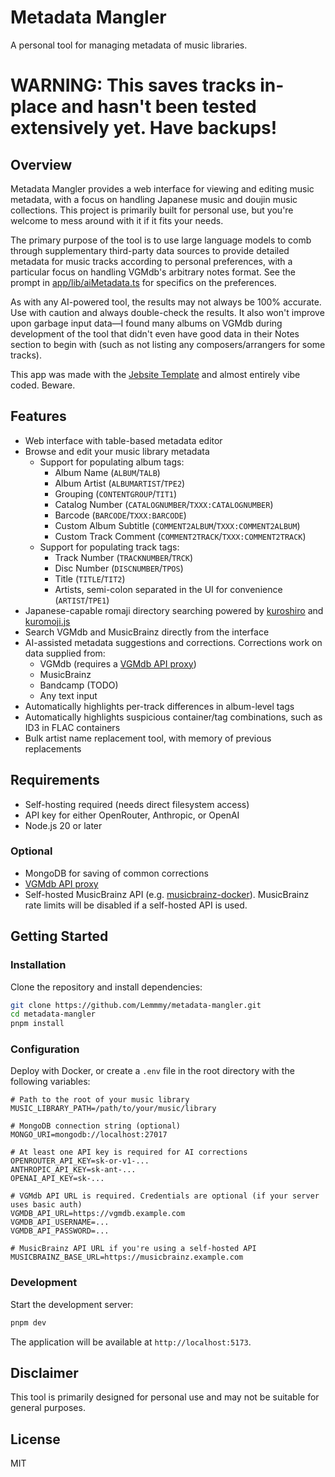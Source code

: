# Metadata Mangler

A personal tool for managing metadata of music libraries.

# WARNING: This saves tracks in-place and hasn't been tested extensively yet. Have backups!

## Overview

Metadata Mangler provides a web interface for viewing and editing music metadata, with a focus on handling Japanese
music and doujin music collections. This project is primarily built for personal use, but you're welcome to mess around
with it if it fits your needs.

The primary purpose of the tool is to use large language models to comb through supplementary third-party data sources
to provide detailed metadata for music tracks according to personal preferences, with a particular focus on handling
VGMdb's arbitrary notes format. See the prompt in [app/lib/aiMetadata.ts](app/lib/aiMetadata.ts) for specifics on the
preferences.

As with any AI-powered tool, the results may not always be 100% accurate. Use with caution and always double-check the
results. It also won't improve upon garbage input data—I found many albums on VGMdb during development of the tool that
didn't even have good data in their Notes section to begin with (such as not listing any composers/arrangers for some
tracks).

This app was made with the [Jebsite Template](https://github.com/Lustyn/jebsite-template/) and almost entirely vibe
coded. Beware.

## Features

- Web interface with table-based metadata editor
- Browse and edit your music library metadata
  - Support for populating album tags:
    - Album Name (`ALBUM`/`TALB`)
    - Album Artist (`ALBUMARTIST`/`TPE2`)
    - Grouping (`CONTENTGROUP`/`TIT1`)
    - Catalog Number (`CATALOGNUMBER`/`TXXX:CATALOGNUMBER`)
    - Barcode (`BARCODE`/`TXXX:BARCODE`)
    - Custom Album Subtitle (`COMMENT2ALBUM`/`TXXX:COMMENT2ALBUM`)
    - Custom Track Comment (`COMMENT2TRACK`/`TXXX:COMMENT2TRACK`)
  - Support for populating track tags:
    - Track Number (`TRACKNUMBER`/`TRCK`)
    - Disc Number (`DISCNUMBER`/`TPOS`)
    - Title (`TITLE`/`TIT2`)
    - Artists, semi-colon separated in the UI for convenience (`ARTIST`/`TPE1`)
- Japanese-capable romaji directory searching powered by [kuroshiro](https://github.com/hexenq/kuroshiro) and
  [kuromoji.js](https://github.com/takuyaa/kuromoji.js)
- Search VGMdb and MusicBrainz directly from the interface
- AI-assisted metadata suggestions and corrections. Corrections work on data supplied from:
  - VGMdb (requires a [VGMdb API proxy](https://github.com/hufman/vgmdb))
  - MusicBrainz
  - Bandcamp (TODO)
  - Any text input
- Automatically highlights per-track differences in album-level tags
- Automatically highlights suspicious container/tag combinations, such as ID3 in FLAC containers
- Bulk artist name replacement tool, with memory of previous replacements

## Requirements

- Self-hosting required (needs direct filesystem access)
- API key for either OpenRouter, Anthropic, or OpenAI
- Node.js 20 or later

### Optional

- MongoDB for saving of common corrections
- [VGMdb API proxy](https://github.com/hufman/vgmdb)
- Self-hosted MusicBrainz API (e.g. [musicbrainz-docker](https://github.com/metabrainz/musicbrainz-docker)). MusicBrainz
  rate limits will be disabled if a self-hosted API is used.

## Getting Started

### Installation

Clone the repository and install dependencies:

```bash
git clone https://github.com/Lemmmy/metadata-mangler.git
cd metadata-mangler
pnpm install
```

### Configuration

Deploy with Docker, or create a `.env` file in the root directory with the following variables:

```
# Path to the root of your music library
MUSIC_LIBRARY_PATH=/path/to/your/music/library

# MongoDB connection string (optional)
MONGO_URI=mongodb://localhost:27017

# At least one API key is required for AI corrections
OPENROUTER_API_KEY=sk-or-v1-...
ANTHROPIC_API_KEY=sk-ant-...
OPENAI_API_KEY=sk-...

# VGMdb API URL is required. Credentials are optional (if your server uses basic auth)
VGMDB_API_URL=https://vgmdb.example.com
VGMDB_API_USERNAME=...
VGMDB_API_PASSWORD=...

# MusicBrainz API URL if you're using a self-hosted API
MUSICBRAINZ_BASE_URL=https://musicbrainz.example.com
```

### Development

Start the development server:

```bash
pnpm dev
```

The application will be available at `http://localhost:5173`.

## Disclaimer

This tool is primarily designed for personal use and may not be suitable for general purposes.

## License

MIT
